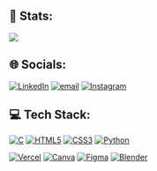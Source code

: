 ## 💫 Stats:
[![](https://github-readme-stats.vercel.app/api/top-langs/?username=kishys&theme=dark&hide_border=true&include_all_commits=true&count_private=false&layout=compact)](https://github.com/kishys/kishys/blob/main/README.md)<br/>

## 🌐 Socials:
[![LinkedIn](https://img.shields.io/badge/LinkedIn-%230077B5.svg?logo=linkedin&logoColor=white)](https://linkedin.com/in/KishanSuhirthan) [![email](https://img.shields.io/badge/Email-D14836?logo=gmail&logoColor=white)](mailto:kishansuhirthan@gmail.com) [![Instagram](https://img.shields.io/badge/Instagram-%23E4405F.svg?logo=Instagram&logoColor=white)](https://instagram.com/k1shxnsuh1) 

## 💻 Tech Stack:
[![C](https://img.shields.io/badge/c-%2300599C.svg?style=for-the-badge&logo=c&logoColor=white)](https://www.geeksforgeeks.org/c-programming-language/) 
[![HTML5](https://img.shields.io/badge/html5-%23E34F26.svg?style=for-the-badge&logo=html5&logoColor=white)](https://www.geeksforgeeks.org/html-introduction/)
[![CSS3](https://img.shields.io/badge/css3-%231572B6.svg?style=for-the-badge&logo=css3&logoColor=white)](https://www.geeksforgeeks.org/css-tutorial/)
[![Python](https://img.shields.io/badge/python-3670A0?style=for-the-badge&logo=python&logoColor=ffdd54)](https://www.geeksforgeeks.org/python-programming-language-tutorial/)

[![Vercel](https://img.shields.io/badge/vercel-%23000000.svg?style=for-the-badge&logo=vercel&logoColor=white)](https://vercel.com/) 
[![Canva](https://img.shields.io/badge/Canva-%2300C4CC.svg?style=for-the-badge&logo=Canva&logoColor=white)](https://www.canva.com/)
[![Figma](https://img.shields.io/badge/figma-%23F24E1E.svg?style=for-the-badge&logo=figma&logoColor=white)](https://www.figma.com/)
[![Blender](https://img.shields.io/badge/blender-%23F5792A.svg?style=for-the-badge&logo=blender&logoColor=white)](https://www.blender.org/)



<!-- Proudly created with GPRM ( https://gprm.itsvg.in ) -->
